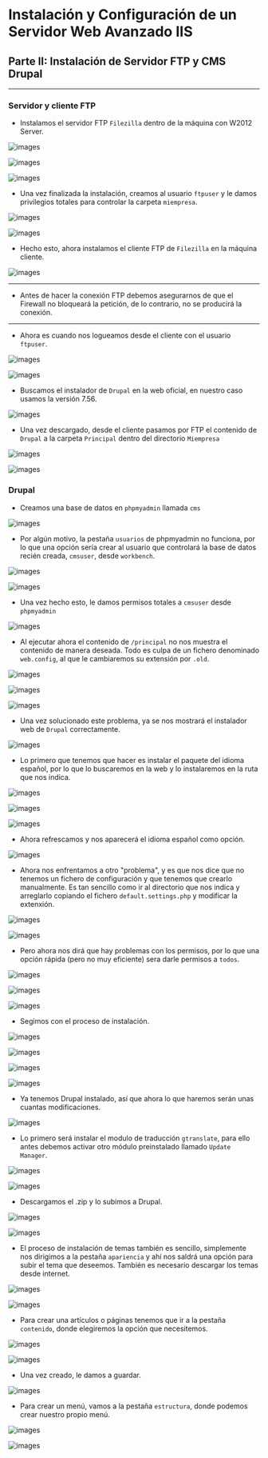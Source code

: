 # Instalación y Configuración de un Servidor Web Avanzado IIS
## Parte II: Instalación de Servidor FTP y CMS Drupal
---
### Servidor y cliente FTP

* Instalamos el servidor FTP `Filezilla` dentro de la máquina con W2012 Server.

![images](images/000063.png)

![images](images/000064.png)

![images](images/000065.png)

* Una vez finalizada la instalación, creamos al usuario `ftpuser` y le damos privilegios totales para controlar la carpeta `miempresa`.

![images](images/000066.png)

![images](images/000067.png)

* Hecho esto, ahora instalamos el cliente FTP de `Filezilla` en la máquina cliente.

![images](images/000068.png)

---
* Antes de hacer la conexión FTP debemos asegurarnos de que el Firewall no bloqueará la petición, de lo contrario, no se producirá la conexión.

---

* Ahora es cuando nos logueamos desde el cliente con el usuario `ftpuser`.

![images](images/000071.png)

![images](images/000072.png)

* Buscamos el instalador de `Drupal` en la web oficial, en nuestro caso usamos la versión 7.56.

![images](images/000073.png)

* Una vez descargado, desde el cliente pasamos por FTP el contenido de `Drupal` a la carpeta `Principal` dentro del directorio `Miempresa`

![images](images/000074.png)

![images](images/000075.png)

### Drupal

* Creamos una base de datos en `phpmyadmin` llamada `cms`

![images](images/000076.png)

* Por algún motivo, la pestaña `usuarios` de phpmyadmin no funciona, por lo que una opción sería crear al usuario que controlará la base de datos recién creada, `cmsuser`, desde `workbench`.

![images](images/000077.png)

![images](images/000078.png)

* Una vez hecho esto, le damos permisos totales a `cmsuser` desde `phpmyadmin`

![images](images/000079.png)

* Al ejecutar ahora el contenido de `/principal` no nos muestra el contenido de manera deseada. Todo es culpa de un fichero denominado `web.config`, al que le cambiaremos su extensión por `.old`.

![images](images/000080.png)

![images](images/000081.png)

![images](images/000082.png)

* Una vez solucionado este problema, ya se nos mostrará el instalador web de `Drupal` correctamente.

![images](images/000083.png)

* Lo primero que tenemos que hacer es instalar el paquete del idioma español, por lo que lo buscaremos en la web y lo instalaremos en la ruta que nos indica.

![images](images/000084.png)

![images](images/000085.png)

![images](images/000086.png)

* Ahora refrescamos y nos aparecerá el idioma español como opción.

![images](images/000087.png)

* Ahora nos enfrentamos a otro "problema", y es que nos dice que no tenemos un fichero de configuración y que tenemos que crearlo manualmente. Es tan sencillo como ir al directorio que nos indica y arreglarlo copiando el fichero `default.settings.php` y modificar la extenxión.

![images](images/000088.png)

![images](images/000089.png)

* Pero ahora nos dirá que hay problemas con los permisos, por lo que una opción rápida (pero no muy eficiente) sera darle permisos a `todos`.

![images](images/000090.png)

![images](images/000091.png)

![images](images/000092.png)

* Segimos con el proceso de instalación.

![images](images/000093.png)

![images](images/000094.png)

![images](images/000095.png)

![images](images/000096.png)

* Ya tenemos Drupal instalado, así que ahora lo que haremos serán unas cuantas modificaciones.

![images](images/000097.png)

* Lo primero será instalar el modulo de traducción `gtranslate`, para ello antes debemos activar otro módulo preinstalado llamado `Update Manager`.

![images](images/000099.png)

![images](images/000100.png)

* Descargamos el .zip y lo subimos a Drupal.

![images](images/000101.png)

![images](images/000102.png)

* El proceso de instalación de temas también es sencillo, simplemente nos dirigimos a la pestaña `apariencia` y ahí nos saldrá una opción para subir el tema que deseemos. También es necesario descargar los temas desde internet.

![images](images/000103.png)

![images](images/000104.png)

* Para crear una artículos o páginas tenemos que ir a la pestaña `contenido`, donde elegiremos la opción que necesitemos.

![images](images/000105.png)

![images](images/000106.png)

* Una vez creado, le damos a guardar.

![images](images/000107.png)

* Para crear un menú, vamos a la pestaña `estructura`, donde podemos crear nuestro propio menú.

![images](images/000108.png)

![images](images/000109.png)
